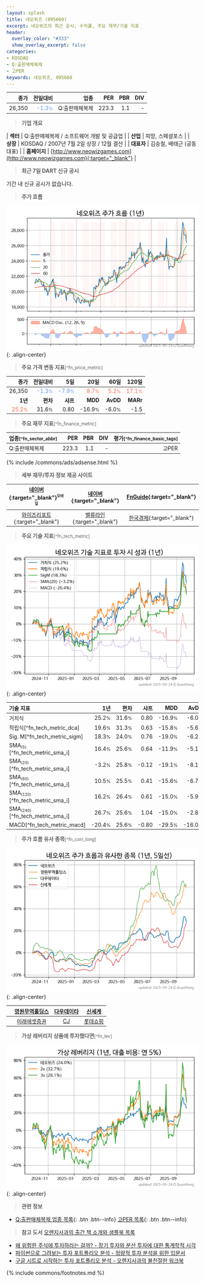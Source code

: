 ```yaml
---
layout: splash
title: 네오위즈 (095660)
excerpt: 네오위즈의 최근 공시, 수익률, 주요 재무/기술 지표
header:
  overlay_color: "#333"
  show_overlay_excerpt: false
categories:
- KOSDAQ
- Q:출판매체복제
- 고PER
keywords: 네오위즈, 095660
---
```


| **종가** | **전일대비** | **업종** | **PER** | **PBR** | **DIV** |
| -------: | -----------: | -------: | ------: | ------: | ------: |
| 26,350 | <span style="color: cornflowerblue">-1.3<small>%</small></span> | Q:출판매체복제 | 223.3 | 1.1 | - |

<!-- more -->


> **기업 개요**<a id="company"></a>

| <span style="white-space:nowrap;">**섹터**</span> | Q:출판매체복제 / 소프트웨어 개발 및 공급업 |
| <span style="white-space:nowrap;">**산업**</span> | 피망, 스페셜포스 |
| <span style="white-space:nowrap;">**상장**</span> | KOSDAQ / 2007년 7월 2일 상장 / 12월 결산 |
| <span style="white-space:nowrap;">**대표자**</span> | 김승철, 배태근 (공동대표) |
| <span style="white-space:nowrap;">**홈페이지**</span> | [http://www.neowizgames.com](http://www.neowizgames.com){:target="_blank"} |


> **최근 7일 DART 신규 공시**<a id="dart"></a>

기간 내 신규 공시가 없습니다.


> **주가 흐름**<a id="price"></a>

![095660](/stock/images/095660.png){: .align-center}


> **주요 가격 변동 지표**<small>[^fn_price_metric]</small>

| **종가** | **전일대비** | **5일** | **20일** | **60일** | **120일** |
| -------: | -----------: | ------: | -------: | -------: | --------: |
| 26,350 | <span style="color: cornflowerblue">-1.3<small>%</small></span> | <span style="color: cornflowerblue">-7.9<small>%</small></span> | <span style="color: tomato">8.7<small>%</small></span> | <span style="color: tomato">5.2<small>%</small></span> | <span style="color: tomato">17.1<small>%</small></span> |
| **1년** | **편차** | **샤프** | **MDD** | **AvDD** | **MARr** |
| <span style="color: tomato">25.2<small>%</small></span> | 31.6<small>%</small> | 0.80 | -16.9<small>%</small> | -6.0<small>%</small> | -1.5 |


> **주요 재무 지표**<small>[^fn_finance_metric]</small>

| **업종**<small>[^fn_sector_abbr]</small> | **PER** | **PBR** | **DIV** | **평가**<small>[^fn_finance_basic_tags]</small> |
| :--------------------------------------- | ------: | ------: | ------: | ----------------------------------------------: |
| Q:출판매체복제 | 223.3 | 1.1 | - | 고PER |



{% include /commons/ads/adsense.html %}

> **세부 재무/투자 정보 제공 사이트**

| [네이버](https://m.stock.naver.com/domestic/stock/095660/finance/summary){:target="_blank"}<sup><small>모바일</small></sup> | [네이버](https://finance.naver.com/item/coinfo.naver?code=095660){:target="_blank"} | [FnGuide](https://comp.fnguide.com/SVO2/ASP/SVD_Invest.asp?gicode=A095660&MenuYn=Y){:target="_blank"} |
| :---: | :---: | :---: |
| [와이즈리포트](https://comp.wisereport.co.kr/company/c1040001.aspx?cmp_cd=095660){:target="_blank"} | [밸류라인](https://www.valueline.co.kr/finance/summary/095660){:target="_blank"} | [한국경제](https://markets.hankyung.com/stock/095660/financial-summary){:target="_blank"} |


> **주요 기술 지표**<small>[^fn_tech_metric]</small>


![095660](/stock/images/095660_tech.png){: .align-center}

| **기술 지표** | **1년** | **편차** | **샤프** | **MDD** | **AvDD** |
| :------------ | ------: | -----------: | -------: | ------: | -------: |
| 거치식 | 25.2<small>%</small> | 31.6<small>%</small> | 0.80 | -16.9<small>%</small> | -6.0<small>%</small> |
| 적립식[^fn_tech_metric_dca] | 19.6<small>%</small> | 31.3<small>%</small> | 0.63 | -15.8<small>%</small> | -5.6<small>%</small> |
| Sig. M[^fn_tech_metric_sigm] | 18.3<small>%</small> | 24.0<small>%</small> | 0.76 | -19.0<small>%</small> | -6.2<small>%</small> |
| SMA<small><sub>(5)</sub></small>[^fn_tech_metric_sma_i] | 16.4<small>%</small> | 25.6<small>%</small> | 0.64 | -11.9<small>%</small> | -5.1<small>%</small> |
| SMA<small><sub>(20)</sub></small>[^fn_tech_metric_sma_i] | -3.2<small>%</small> | 25.8<small>%</small> | -0.12 | -19.1<small>%</small> | -8.1<small>%</small> |
| SMA<small><sub>(60)</sub></small>[^fn_tech_metric_sma_i] | 10.5<small>%</small> | 25.5<small>%</small> | 0.41 | -15.6<small>%</small> | -6.7<small>%</small> |
| SMA<small><sub>(120)</sub></small>[^fn_tech_metric_sma_i] | 16.2<small>%</small> | 26.4<small>%</small> | 0.61 | -15.0<small>%</small> | -5.9<small>%</small> |
| SMA<small><sub>(240)</sub></small>[^fn_tech_metric_sma_i] | 26.7<small>%</small> | 25.6<small>%</small> | 1.04 | -15.0<small>%</small> | -2.8<small>%</small> |
| MACD[^fn_tech_metric_macd] | -20.4<small>%</small> | 25.6<small>%</small> | -0.80 | -29.5<small>%</small> | -16.0<small>%</small> |


> **주가 흐름 유사 종목**<a id="corr"></a><small>[^fn_corr_long]</small>

![095660](/stock/images/095660_corr.png){: .align-center}

|       | [영원무역홀딩스](/009970/) | [다우데이타](/032190/) | [신세계](/004170/) |
| :---: | :------------------------------------: | :------------------------------------: | :------------------------------------: |
|       | [미래에셋증권](/006800/) | [CJ](/001040/) | [롯데쇼핑](/023530/) |


> **가상 레버리지 상품에 투자했다면**<a id="2x"></a><small>[^fn_lev]</small>

![095660](/stock/images/095660_2x.png){: .align-center}


> **관련 정보**

- [Q:출판매체복제 업종 목록](/stats/sector/kosdaq_업종_출판매체복제_종목/){: .btn .btn--info} [고PER 목록](/fn/fn_high_per/){: .btn .btn--info}

> **참고 도서** [오렌지사과의 출간 책 소개와 샘플북 목록](https://kongdori.tistory.com/691)

- [왜 위험한 주식에 투자하라는 걸까? - 장기 투자와 분산 투자에 대한 통계학적 시각](https://kongdori.tistory.com/421)
- [파이썬으로 그려보는 투자 포트폴리오 분석  - 정량적 투자 분석을 위한 입문서](https://kongdori.tistory.com/643)
- [구글 시트로 시작하는 투자 포트폴리오 분석 - 오렌지사과의 불친절한 워크북](https://kongdori.tistory.com/449)


{% include commons/footnotes.md %}